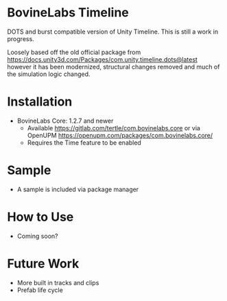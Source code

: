 # BovineLabs Timeline
DOTS and burst compatible version of Unity Timeline. This is still a work in progress.

Loosely based off the old official package from https://docs.unity3d.com/Packages/com.unity.timeline.dots@latest however it has been modernized, structural changes removed and much of the simulation logic changed.

# Installation
- BovineLabs Core: 1.2.7 and newer 
  - Available https://gitlab.com/tertle/com.bovinelabs.core or via OpenUPM https://openupm.com/packages/com.bovinelabs.core/
  - Requires the Time feature to be enabled 

# Sample
- A sample is included via package manager

# How to Use
- Coming soon?

# Future Work
- More built in tracks and clips
- Prefab life cycle
